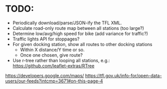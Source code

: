 # TODO:

- Periodically download/parse/JSON-ify the TFL XML.
- Calculate road-only route map between all stations (too large?)
- Determine low/avg/high speed for bike (add variance for traffic?)
- Traffic lights API for stoppages?
- For given docking station, show all routes to other docking stations
    - Within X distance/Y time or so.
    - Once one chosen, give route?
- Use r-tree rather than looping all stations, e.g.: https://github.com/leaflet-extras/RTree

https://developers.google.com/maps/
https://tfl.gov.uk/info-for/open-data-users/our-feeds?intcmp=3671#on-this-page-4
